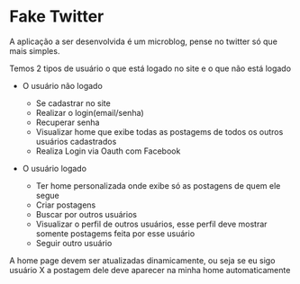# Fake Twitter

A aplicação a ser desenvolvida é um microblog, pense no twitter só que mais simples.

Temos 2 tipos de usuário o que está logado no site e o que não está logado

* O usuário não logado
    * Se cadastrar no site
    * Realizar o login(email/senha)
    * Recuperar senha
    * Visualizar home que exibe todas as postagems de todos os outros usuários cadastrados
    * Realiza Login via Oauth com Facebook

* O usuário logado
    * Ter home personalizada onde exibe só as postagens de quem ele segue
    * Criar postagens
    * Buscar por outros usuários
    * Visualizar o perfil de outros usuários, esse perfil deve mostrar somente postagems feita por esse usuário
    * Seguir outro usuário

A home page devem ser atualizadas dinamicamente, ou seja se eu sigo usuário X a postagem dele deve aparecer na minha home automaticamente
